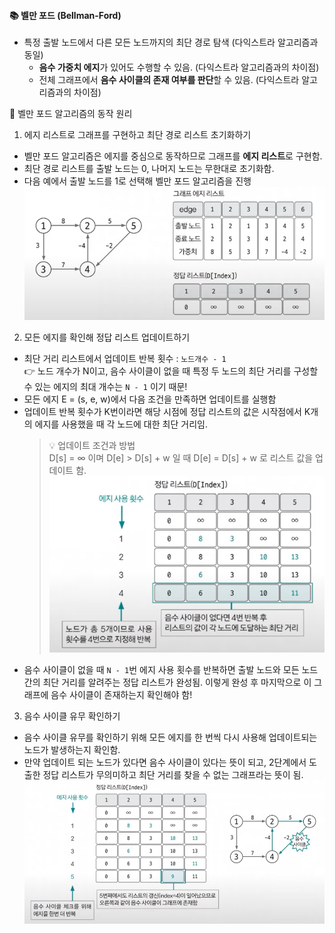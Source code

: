 #### 📚 벨만 포드 (Bellman-Ford)  
- 특정 출발 노드에서 다른 모든 노드까지의 최단 경로 탐색 (다익스트라 알고리즘과 동일)  
  - **음수 가중치 에지**가 있어도 수행할 수 있음. (다익스트라 알고리즘과의 차이점)  
  - 전체 그래프에서 **음수 사이클의 존재 여부를 판단**할 수 있음. (다익스트라 알고리즘과의 차이점) 
  
📌 벨만 포드 알고리즘의 동작 원리  
1. 에지 리스트로 그래프를 구현하고 최단 경로 리스트 초기화하기  
- 벨만 포드 알고리즘은 에지를 중심으로 동작하므로 그래프를 **에지 리스트**로 구현함.  
- 최단 경로 리스트를 출발 노드는 0, 나머지 노드는 무한대로 초기화함.  
- 다음 예에서 출발 노드를 1로 선택해 벨만 포드 알고리즘을 진행  
![](../img/bellmanFord1.png)  
2. 모든 에지를 확인해 정답 리스트 업데이트하기  
- 최단 거리 리스트에서 업데이트 반복 횟수 :  `노드개수 - 1`  
👉 노드 개수가 N이고, 음수 사이클이 없을 때 특정 두 노드의 최단 거리를 구성할 수 있는 에지의 최대 개수는 `N - 1` 이기 때문!
- 모든 에지 E = (s, e, w)에서 다음 조건을 만족하면 업데이트를 실행함  
- 업데이트 반복 횟수가 K번이라면 해당 시점에 정답 리스트의 값은 시작점에서 K개의 에지를 사용했을 때 각 노드에 대한 최단 거리임.
  > 💡 업데이트 조건과 방법  
  > D[s] = ∞ 이며 D[e] > D[s] + w 일 때 D[e] = D[s] + w 로 리스트 값을 업데이트 함.    
  ![](../img/bellmanFord2.png)  
- 음수 사이클이 없을 때 `N - 1`번 에지 사용 횟수를 반복하면 출발 노드와 모든 노드 간의 최단 거리를 알려주는 정답 리스트가 완성됨. 이렇게 완성 후 마지막으로 이 그래프에 음수 사이클이 존재하는지 확인해야 함!  
3. 음수 사이클 유무 확인하기  
- 음수 사이클 유무를 확인하기 위해 모든 에지를 한 번씩 다시 사용해 업데이트되는 노드가 발생하는지 확인함.  
- 만약 업데이트 되는 노드가 있다면 음수 사이클이 있다는 뜻이 되고, 2단계에서 도출한 정답 리스트가 무의미하고 최단 거리를 찾을 수 없는 그래프라는 뜻이 됨.      
![](../img/bellmanFord3.png)  
